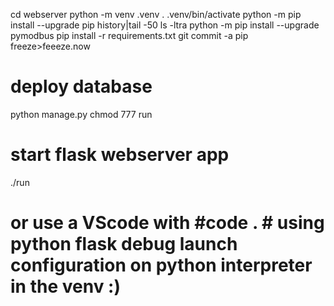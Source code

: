 cd webserver
python -m venv .venv
. .venv/bin/activate
python -m pip install --upgrade pip
history|tail -50
ls -ltra
python -m pip install --upgrade pymodbus
pip install -r requirements.txt 
git commit -a
pip freeze>feeeze.now
# deploy database
python manage.py
chmod 777 run
# start flask webserver app
./run
# or use a VScode with  #code . # using python flask debug launch configuration on python interpreter in the venv :)